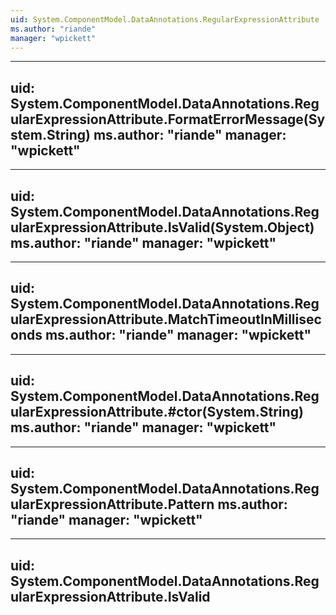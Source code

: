 ```yaml
---
uid: System.ComponentModel.DataAnnotations.RegularExpressionAttribute
ms.author: "riande"
manager: "wpickett"
---
```


---
uid: System.ComponentModel.DataAnnotations.RegularExpressionAttribute.FormatErrorMessage(System.String)
ms.author: "riande"
manager: "wpickett"
---

---
uid: System.ComponentModel.DataAnnotations.RegularExpressionAttribute.IsValid(System.Object)
ms.author: "riande"
manager: "wpickett"
---

---
uid: System.ComponentModel.DataAnnotations.RegularExpressionAttribute.MatchTimeoutInMilliseconds
ms.author: "riande"
manager: "wpickett"
---

---
uid: System.ComponentModel.DataAnnotations.RegularExpressionAttribute.#ctor(System.String)
ms.author: "riande"
manager: "wpickett"
---

---
uid: System.ComponentModel.DataAnnotations.RegularExpressionAttribute.Pattern
ms.author: "riande"
manager: "wpickett"
---

---
uid: System.ComponentModel.DataAnnotations.RegularExpressionAttribute.IsValid
---
